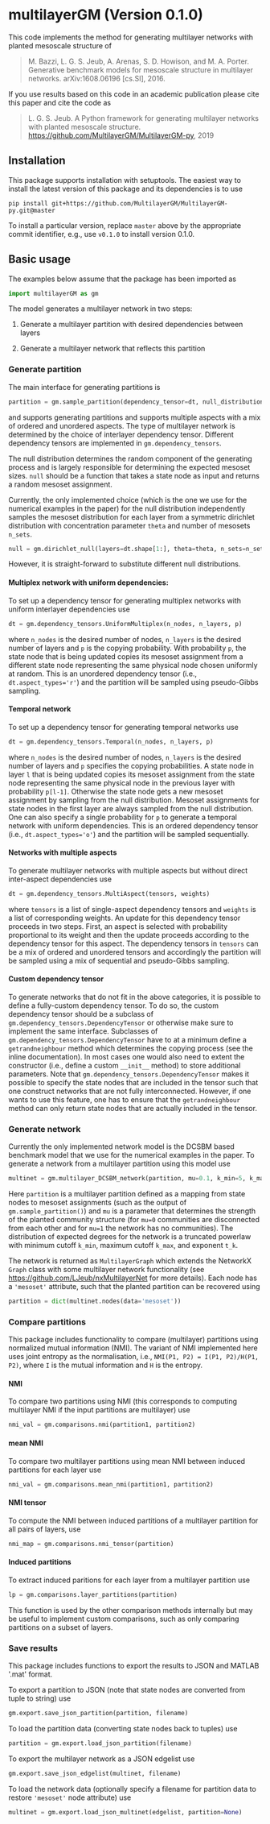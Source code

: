 # multilayerGM (Version 0.1.0)

This code implements the method for generating multilayer networks with 
planted mesoscale structure of

>M. Bazzi, L. G. S. Jeub, A. Arenas, S. D. Howison, and M. A. Porter.
Generative benchmark models for mesoscale structure in multilayer networks. 
arXiv:1608.06196 [cs.SI], 2016.

If you use results based on this code in an academic publication please cite 
this paper and cite the code as
>L. G. S. Jeub. A Python framework for generating multilayer networks with planted
mesoscale structure. <https://github.com/MultilayerGM/MultilayerGM-py>, 2019 


## Installation

This package supports installation with setuptools. The easiest way to 
install the latest version of this package and its dependencies is to use 
```
pip install git+https://github.com/MultilayerGM/MultilayerGM-py.git@master
```
To install a particular version, replace `master` above by the appropriate commit
identifier, e.g., use `v0.1.0` to install version 0.1.0.


## Basic usage

The examples below assume that the package has been imported as
```python
import multilayerGM as gm
```

The model generates a multilayer network in two steps: 
1.  Generate a multilayer partition with desired dependencies between layers

2.  Generate a multilayer network that reflects this partition

### Generate partition

The main interface for generating partitions is 
```python
partition = gm.sample_partition(dependency_tensor=dt, null_distribution=null)
```
and supports generating partitions and supports multiple aspects with a mix of
ordered and unordered aspects. The type of multilayer network is determined by 
the choice of interlayer dependency tensor. Different dependency tensors are 
implemented in `gm.dependency_tensors`.

The null distribution determines the random component of the generating process 
and is largely responsible for determining the expected mesoset sizes. `null` 
should be a function that takes a state node as input and returns a random mesoset
assignment. 

Currently, the only implemented choice (which is the one we use for the numerical
examples in the paper) for the null distribution independently samples the 
mesoset distribution for each layer from a symmetric dirichlet distribution 
with concentration parameter `theta` and number of mesosets `n_sets`. 

```python
null = gm.dirichlet_null(layers=dt.shape[1:], theta=theta, n_sets=n_sets)
```

However, it is straight-forward to substitute different null distributions.


#### Multiplex network with uniform dependencies:

To set up a dependency tensor for generating multiplex networks with uniform
interlayer dependencies use
```python
dt = gm.dependency_tensors.UniformMultiplex(n_nodes, n_layers, p)
```
where `n_nodes` is the desired number of nodes, `n_layers` is the desired number 
of layers and `p` is the copying probability. With probability `p`, the state node
that is being updated copies its mesoset assignment from a different state node 
representing the same physical node chosen uniformly at random. This is an unordered
dependency tensor (i.e., `dt.aspect_types='r'`) and the partition will be sampled using pseudo-Gibbs sampling.


#### Temporal network

To set up a dependency tensor for generating temporal networks use
```python
dt = gm.dependency_tensors.Temporal(n_nodes, n_layers, p)
```
where `n_nodes` is the desired number of nodes, `n_layers` is the desired number 
of layers and `p` specifies the copying probabilities. A state node in layer `l` that is being updated copies its 
mesoset assignment from the state node representing the same physical node in the previous layer with probability 
`p[l-1]`. Otherwise the state node
gets a new mesoset assignment by sampling from the null distribution. Mesoset assignments
for state nodes in the first layer are always sampled from the null distribution. One can also specify a single 
probability for `p` to generate a temporal network with uniform dependencies. This
is an ordered dependency tensor (i.e., `dt.aspect_types='o'`) and the partition
will be sampled sequentially.


#### Networks with multiple aspects

To generate multilayer networks with multiple aspects but without direct inter-aspect
dependencies use
```python
dt = gm.dependency_tensors.MultiAspect(tensors, weights)
```
where `tensors` is a list of single-aspect dependency tensors and `weights` is a list of 
corresponding weights. An update for this dependency tensor proceeds in two steps. First, 
an aspect is selected with probability proportional to its weight and then the update 
proceeds according to the dependency tensor for this aspect. The dependency tensors in 
`tensors` can be a mix of ordered and unordered tensors and accordingly the partition will be sampled
using a mix of sequential and pseudo-Gibbs sampling.


#### Custom dependency tensor

To generate networks that do not fit in the above categories, it is possible
to define a fully-custom dependency tensor. To do so, the custom dependency 
tensor should be a subclass of `gm.dependency_tensors.DependencyTensor` or 
otherwise make sure to implement the same interface. Subclasses of `gm.dependency_tensors.DependencyTensor`
have to at a minimum define a `getrandneighbour` method which determines the copying 
process (see the inline documentation). In most cases one would also need to extent the 
constructor (i.e., define a custom `__init__` method) to store additional parameters. 
Note that `gm.dependency_tensors.DependencyTensor` makes it possible to specify
the state nodes that are included in the tensor such that one construct networks 
that are not fully interconnected. However, if one wants to use this feature, one
has to ensure that the `getrandneighbour` method can only return state nodes that
are actually included in the tensor.


### Generate network

Currently the only implemented network model is the DCSBM based benchmark model
that we use for the numerical examples in the paper. To generate a network from
a multilayer partition using this model use
```python
multinet = gm.multilayer_DCSBM_network(partition, mu=0.1, k_min=5, k_max=70, t_k=-2)
```
Here `partition` is a multilayer partition defined as a mapping from state nodes to 
mesoset assignments (such as the output of `gm.sample_partition()`) and `mu` is a parameter 
that determines the strength of the planted community structure (for `mu=0` communities 
are disconnected from each other and for `mu=1` the network has no communities). The distribution
of expected degrees for the network is a truncated powerlaw with minimum cutoff `k_min`, 
maximum cutoff `k_max`, and exponent `t_k`.

The network is returned as `MultilayerGraph` which extends the NetworkX `Graph` class
with some multilayer network functionality (see https://github.com/LJeub/nxMultilayerNet for more details).
Each node has a `'mesoset'` attribute, such that the planted partition can be recovered 
using
```python
partition = dict(multinet.nodes(data='mesoset'))
```


### Compare partitions

This package includes functionality to compare (multilayer) partitions using normalized mutual information (NMI). The
variant of NMI implemented here uses joint entropy as the normalisation, i.e.,
`NMI(P1, P2) = I(P1, P2)/H(P1, P2)`, where `I` is the mutual information and `H` is the entropy.

#### NMI

To compare two partitions using NMI (this corresponds to computing multilayer NMI if the input partitions are
multilayer) use
```python
nmi_val = gm.comparisons.nmi(partition1, partition2)
```

#### mean NMI

To compare two multilayer partitions using mean NMI between induced partitions for each layer use
```python
nmi_val = gm.comparisons.mean_nmi(partition1, partition2)
```

#### NMI tensor

To compute the NMI between induced partitions of a multilayer partition for all pairs of layers, use
```python
nmi_map = gm.comparisons.nmi_tensor(partition)
```

#### Induced partitions

To extract induced paritions for each layer from a multilayer partition use
```python
lp = gm.comparisons.layer_partitions(partition)
```

This function is used by the other comparison methods internally but may be useful to implement custom
comparisons, such as only comparing partitions on a subset of layers.


### Save results

This package includes functions to export the results to JSON and MATLAB '.mat' format. 

To export a partition to JSON (note that state nodes are converted from tuple to string) use
```python
gm.export.save_json_partition(partition, filename)
```

To load the partition data (converting state nodes back to tuples) use
```python
partition = gm.export.load_json_partition(filename)
```

To export the multilayer network as a JSON edgelist use
```python
gm.export.save_json_edgelist(multinet, filename)
```

To load the network data (optionally specify a filename for partition data 
to restore `'mesoset'` node attribute) use
```python
multinet = gm.export.load_json_multinet(edgelist, partition=None)
```